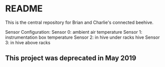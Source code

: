 # README #

This is the central repository for Brian and Charlie's connected beehive.

Sensor Configuration:
Sensor 0: ambient air temperature
Sensor 1: instrumentation box temperature
Sensor 2: in hive under racks hive
Sensor 3: in hive above racks

## This project was deprecated in May 2019 ##